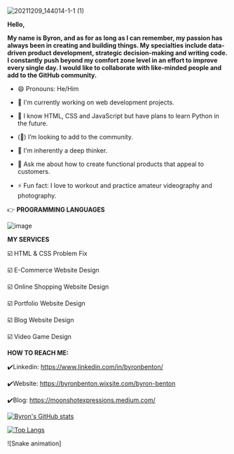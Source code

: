 
![20211209_144014-1-1 (1)](https://github.com/user-attachments/assets/2da8d2cb-747a-4592-84f0-bb6e83718107)

**Hello,**

**My name is Byron, and as for as long as I can remember, my passion has always been in creating and building things. My specialties include data-driven product development, strategic decision-making and writing code. I constantly push beyond my comfort zone level in an effort to improve every single day. I would like to collaborate with like-minded people and add to the GitHub community.**



* 😄 Pronouns: He/Him

* 🔭 I'm currently working on web development projects.

* 🌱 I know HTML, CSS and JavaScript but have plans to learn Python in the future.

* (👀) I’m looking to add to the community.

* 🤔 I'm inherently a deep thinker.
  
* 💬 Ask me about how to create functional products that appeal to customers. 

* ⚡ Fun fact: I love to workout and practice amateur videography and photography.
  

👉 **PROGRAMMING LANGUAGES**



![image](https://github.com/user-attachments/assets/a8e097e7-7c01-494f-97f2-9729106dc0e5)

**MY SERVICES**

☑️ HTML & CSS Problem Fix

☑️ E-Commerce Website Design

☑️ Online Shopping Website Design

☑️ Portfolio Website Design

☑️ Blog Website Design

☑️ Video Game Design

**HOW TO REACH ME:**

✔️Linkedin: https://www.linkedin.com/in/byronbenton/

✔️Website: https://byronbenton.wixsite.com/byron-benton

✔️Blog: https://moonshotexpressions.medium.com/

[![Byron's GitHub stats](https://github-readme-stats.vercel.app/api?username=ByronBenton)](https://github.com/ByronBenton/github-readme-stats)

[![Top Langs](https://github-readme-stats.vercel.app/api/top-langs/?username=ByronBenton)](https://github.com/ByronBenton/github-readme-stats)

![Snake animation]

<!--
**ByronBenton/ByronBenton** is a ✨ _special_ ✨ repository because its `README.md` (this file) appears on your GitHub profile.

Here are some ideas to get you started:

- 🔭 I’m currently working on ...
- 🌱 I’m currently learning ...
- 👯 I’m looking to collaborate on ...
- 🤔 I’m looking for help with ...
- 💬 Ask me about ...
- 📫 How to reach me: ...
- 😄 Pronouns: ...
- ⚡ Fun fact: ...
-->

